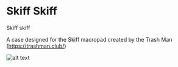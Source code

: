 # Skiff Skiff
Skiff skiff

A case designed for the Skiff macropad created by the Trash Man (https://trashman.club/)

![alt text](https://imgur.com/b4uylKY)
